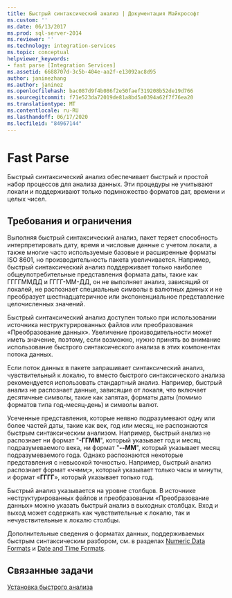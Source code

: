 ```yaml
---
title: Быстрый синтаксический анализ | Документация Майкрософт
ms.custom: ''
ms.date: 06/13/2017
ms.prod: sql-server-2014
ms.reviewer: ''
ms.technology: integration-services
ms.topic: conceptual
helpviewer_keywords:
- fast parse [Integration Services]
ms.assetid: 6688707d-3c5b-404e-aa2f-e13092ac8d95
author: janinezhang
ms.author: janinez
ms.openlocfilehash: bac087d9f4b086f2e50faef319208b52de19d766
ms.sourcegitcommit: f71e523da72019de81a8bd5a0394a62f7f76ea20
ms.translationtype: MT
ms.contentlocale: ru-RU
ms.lasthandoff: 06/17/2020
ms.locfileid: "84967144"
---
```

# <a name="fast-parse"></a>Fast Parse
  Быстрый синтаксический анализ обеспечивает быстрый и простой набор процессов для анализа данных. Эти процедуры не учитывают локали и поддерживают только подмножество форматов дат, времени и целых чисел.  
  
## <a name="requirements-and-limitations"></a>Требования и ограничения  
 Выполняя быстрый синтаксический анализ, пакет теряет способность интерпретировать дату, время и числовые данные с учетом локали, а также многие часто используемые базовые и расширенные форматы ISO 8601, но производительность пакета увеличивается. Например, быстрый синтаксический анализ поддерживает только наиболее общеупотребительные представления формата даты, такие как ГГГГММДД и ГГГГ-ММ-ДД, он не выполняет анализ, зависящий от локалей, не распознает специальные символы в валютных данных и не преобразует шестнадцатеричное или экспоненциальное представление целочисленных значений.  
  
 Быстрый синтаксический анализ доступен только при использовании источника неструктурированных файлов или преобразования «Преобразование данных». Увеличение производительности может иметь значение, поэтому, если возможно, нужно принять во внимание использование быстрого синтаксического анализа в этих компонентах потока данных.  
  
 Если поток данных в пакете запрашивает синтаксический анализ, чувствительный к локалю, то вместо быстрого синтаксического анализа рекомендуется использовать стандартный анализ. Например, быстрый анализ не распознает данные, зависящие от локаля, что включает десятичные символы, такие как запятая, форматы даты (помимо форматов типа год-месяц-день) и символы валют.  
  
 Усеченные представления, которые неявно подразумевают одну или более частей даты, такие как век, год или месяц, не распознаются быстрым синтаксическим анализом. Например, быстрый анализ не распознает ни формат "**-ГГММ**", который указывает год и месяц подразумеваемого века, ни формат "**--MM**", который указывает месяц подразумеваемого года. Однако распознаются некоторые представления с невысокой точностью. Например, быстрый анализ распознает формат «ччмм;», который указывает только часы и минуты, и формат «**ГГГГ**», который указывает только год.  
  
 Быстрый анализ указывается на уровне столбцов. В источнике неструктурированных файлов и преобразовании «Преобразование данных» можно указать быстрый анализ в выходных столбцах. Вход и выход может содержать как чувствительные к локалю, так и нечувствительные к локалю столбцы.  
  
 Дополнительные сведения о форматах данных, поддерживаемых быстрым синтаксическим разбором, см. в разделах [Numeric Data Formats](../../2014/integration-services/numeric-data-formats.md) и [Date and Time Formats](../../2014/integration-services/date-and-time-formats.md).  
  
## <a name="related-tasks"></a>Связанные задачи  
 [Установка быстрого анализа](../../2014/integration-services/set-fast-parse.md)  
  
  
